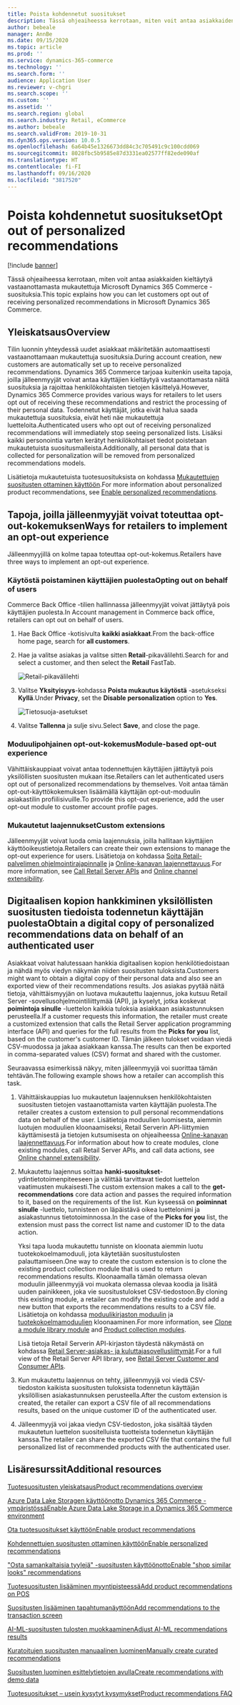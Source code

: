 ```yaml
---
title: Poista kohdennetut suositukset
description: Tässä ohjeaiheessa kerrotaan, miten voit antaa asiakkaiden kieltäytyä vastaanottamasta mukautettuja Microsoft Dynamics 365 Commerce -suosituksia.
author: bebeale
manager: AnnBe
ms.date: 09/15/2020
ms.topic: article
ms.prod: ''
ms.service: dynamics-365-commerce
ms.technology: ''
ms.search.form: ''
audience: Application User
ms.reviewer: v-chgri
ms.search.scope: ''
ms.custom: ''
ms.assetid: ''
ms.search.region: global
ms.search.industry: Retail, eCommerce
ms.author: bebeale
ms.search.validFrom: 2019-10-31
ms.dyn365.ops.version: 10.0.5
ms.openlocfilehash: 6a64b45e1326673dd84c3c705491c9c100cdd069
ms.sourcegitcommit: 8028fbc5b9585e87d3331ea02577ff82ede090af
ms.translationtype: HT
ms.contentlocale: fi-FI
ms.lasthandoff: 09/16/2020
ms.locfileid: "3817520"
---
```

# <a name="opt-out-of-personalized-recommendations"></a><span data-ttu-id="f211c-103">Poista kohdennetut suositukset</span><span class="sxs-lookup"><span data-stu-id="f211c-103">Opt out of personalized recommendations</span></span>

[!include [banner](includes/banner.md)]

<span data-ttu-id="f211c-104">Tässä ohjeaiheessa kerrotaan, miten voit antaa asiakkaiden kieltäytyä vastaanottamasta mukautettuja Microsoft Dynamics 365 Commerce -suosituksia.</span><span class="sxs-lookup"><span data-stu-id="f211c-104">This topic explains how you can let customers opt out of receiving personalized recommendations in Microsoft Dynamics 365 Commerce.</span></span>

## <a name="overview"></a><span data-ttu-id="f211c-105">Yleiskatsaus</span><span class="sxs-lookup"><span data-stu-id="f211c-105">Overview</span></span>

<span data-ttu-id="f211c-106">Tilin luonnin yhteydessä uudet asiakkaat määritetään automaattisesti vastaanottamaan mukautettuja suosituksia.</span><span class="sxs-lookup"><span data-stu-id="f211c-106">During account creation, new customers are automatically set up to receive personalized recommendations.</span></span> <span data-ttu-id="f211c-107">Dynamics 365 Commerce tarjoaa kuitenkin useita tapoja, joilla jälleenmyyjät voivat antaa käyttäjien kieltäytyä vastaanottamasta näitä suosituksia ja rajoittaa henkilökohtaisten tietojen käsittelyä.</span><span class="sxs-lookup"><span data-stu-id="f211c-107">However, Dynamics 365 Commerce provides various ways for retailers to let users opt out of receiving these recommendations and restrict the processing of their personal data.</span></span> <span data-ttu-id="f211c-108">Todennetut käyttäjät, jotka eivät halua saada mukautettuja suosituksia, eivät heti näe mukautettuja luetteloita.</span><span class="sxs-lookup"><span data-stu-id="f211c-108">Authenticated users who opt out of receiving personalized recommendations will immediately stop seeing personalized lists.</span></span> <span data-ttu-id="f211c-109">Lisäksi kaikki personointia varten kerätyt henkilökohtaiset tiedot poistetaan mukautetuista suositusmalleista.</span><span class="sxs-lookup"><span data-stu-id="f211c-109">Additionally, all personal data that is collected for personalization will be removed from personalized recommendations models.</span></span>

<span data-ttu-id="f211c-110">Lisätietoja mukautetuista tuotesuosituksista on kohdassa [Mukautettujen suositusten ottaminen käyttöön](personalized-recommendations.md).</span><span class="sxs-lookup"><span data-stu-id="f211c-110">For more information about personalized product recommendations, see [Enable personalized recommendations](personalized-recommendations.md).</span></span>

## <a name="ways-for-retailers-to-implement-an-opt-out-experience"></a><span data-ttu-id="f211c-111">Tapoja, joilla jälleenmyyjät voivat toteuttaa opt-out-kokemuksen</span><span class="sxs-lookup"><span data-stu-id="f211c-111">Ways for retailers to implement an opt-out experience</span></span>

<span data-ttu-id="f211c-112">Jälleenmyyjillä on kolme tapaa toteuttaa opt-out-kokemus.</span><span class="sxs-lookup"><span data-stu-id="f211c-112">Retailers have three ways to implement an opt-out experience.</span></span>

### <a name="opting-out-on-behalf-of-users"></a><span data-ttu-id="f211c-113">Käytöstä poistaminen käyttäjien puolesta</span><span class="sxs-lookup"><span data-stu-id="f211c-113">Opting out on behalf of users</span></span>

<span data-ttu-id="f211c-114">Commerce Back Office -tilien hallinnassa jälleenmyyjät voivat jättäytyä pois käyttäjien puolesta.</span><span class="sxs-lookup"><span data-stu-id="f211c-114">In Account management in Commerce back office, retailers can opt out on behalf of users.</span></span>

1. <span data-ttu-id="f211c-115">Hae Back Office -kotisivulta **kaikki asiakkaat**.</span><span class="sxs-lookup"><span data-stu-id="f211c-115">From the back-office home page, search for **all customers**.</span></span>
1. <span data-ttu-id="f211c-116">Hae ja valitse asiakas ja valitse sitten **Retail**-pikavälilehti.</span><span class="sxs-lookup"><span data-stu-id="f211c-116">Search for and select a customer, and then select the **Retail** FastTab.</span></span>

    ![Retail-pikavälilehti](./media/Disablepersonalizationpart1.png)

1. <span data-ttu-id="f211c-118">Valitse **Yksityisyys**-kohdassa **Poista mukautus käytöstä** -asetukseksi **Kyllä**.</span><span class="sxs-lookup"><span data-stu-id="f211c-118">Under **Privacy**, set the **Disable personalization** option to **Yes**.</span></span>

    ![Tietosuoja-asetukset](./media/Disablepersonalizationpart2.png)

1. <span data-ttu-id="f211c-120">Valitse **Tallenna** ja sulje sivu.</span><span class="sxs-lookup"><span data-stu-id="f211c-120">Select **Save**, and close the page.</span></span>

### <a name="module-based-opt-out-experience"></a><span data-ttu-id="f211c-121">Moduulipohjainen opt-out-kokemus</span><span class="sxs-lookup"><span data-stu-id="f211c-121">Module-based opt-out experience</span></span>

<span data-ttu-id="f211c-122">Vähittäiskauppiaat voivat antaa todennettujen käyttäjien jättäytyä pois yksilöllisten suositusten mukaan itse.</span><span class="sxs-lookup"><span data-stu-id="f211c-122">Retailers can let authenticated users opt out of personalized recommendations by themselves.</span></span> <span data-ttu-id="f211c-123">Voit antaa tämän opt-out-käyttökokemuksen lisäämällä käyttäjän opt-out-moduulin asiakastilin profiilisivuille.</span><span class="sxs-lookup"><span data-stu-id="f211c-123">To provide this opt-out experience, add the user opt-out module to customer account profile pages.</span></span>

### <a name="custom-extensions"></a><span data-ttu-id="f211c-124">Mukautetut laajennukset</span><span class="sxs-lookup"><span data-stu-id="f211c-124">Custom extensions</span></span>

<span data-ttu-id="f211c-125">Jälleenmyyjät voivat luoda omia laajennuksia, joilla hallitaan käyttäjien käyttöoikeustietoja.</span><span class="sxs-lookup"><span data-stu-id="f211c-125">Retailers can create their own extensions to manage the opt-out experience for users.</span></span> <span data-ttu-id="f211c-126">Lisätietoja on kohdassa [Soita Retail-palvelimen ohjelmointirajapinnalle](e-commerce-extensibility/call-retail-server-apis.md) ja [Online-kanavan laajennettavuus](e-commerce-extensibility/overview.md).</span><span class="sxs-lookup"><span data-stu-id="f211c-126">For more information, see [Call Retail Server APIs](e-commerce-extensibility/call-retail-server-apis.md) and [Online channel extensibility](e-commerce-extensibility/overview.md).</span></span>

## <a name="obtain-a-digital-copy-of-personalized-recommendations-data-on-behalf-of-an-authenticated-user"></a><span data-ttu-id="f211c-127">Digitaalisen kopion hankkiminen yksilöllisten suositusten tiedoista todennetun käyttäjän puolesta</span><span class="sxs-lookup"><span data-stu-id="f211c-127">Obtain a digital copy of personalized recommendations data on behalf of an authenticated user</span></span>

<span data-ttu-id="f211c-128">Asiakkaat voivat halutessaan hankkia digitaalisen kopion henkilötiedoistaan ja nähdä myös viedyn näkymän niiden suositusten tuloksista.</span><span class="sxs-lookup"><span data-stu-id="f211c-128">Customers might want to obtain a digital copy of their personal data and also see an exported view of their recommendations results.</span></span> <span data-ttu-id="f211c-129">Jos asiakas pyytää näitä tietoja, vähittäismyyjän on luotava mukautettu laajennus, joka kutsuu Retail Server -sovellusohjelmointiliittymää (API), ja kyselyt, jotka koskevat **poimintoja sinulle** -luettelon kaikkia tuloksia asiakkaan asiakastunnuksen perusteella.</span><span class="sxs-lookup"><span data-stu-id="f211c-129">If a customer requests this information, the retailer must create a customized extension that calls the Retail Server application programming interface (API) and queries for the full results from the **Picks for you** list, based on the customer's customer ID.</span></span> <span data-ttu-id="f211c-130">Tämän jälkeen tulokset voidaan viedä CSV-muodossa ja jakaa asiakkaan kanssa.</span><span class="sxs-lookup"><span data-stu-id="f211c-130">The results can then be exported in comma-separated values (CSV) format and shared with the customer.</span></span>

<span data-ttu-id="f211c-131">Seuraavassa esimerkissä näkyy, miten jälleenmyyjä voi suorittaa tämän tehtävän.</span><span class="sxs-lookup"><span data-stu-id="f211c-131">The following example shows how a retailer can accomplish this task.</span></span>

1. <span data-ttu-id="f211c-132">Vähittäiskauppias luo mukautetun laajennuksen henkilökohtaisten suositusten tietojen vastaanottamista varten käyttäjän puolesta.</span><span class="sxs-lookup"><span data-stu-id="f211c-132">The retailer creates a custom extension to pull personal recommendations data on behalf of the user.</span></span> <span data-ttu-id="f211c-133">Lisätietoja moduulien luomisesta, aiemmin luotujen moduulien kloonaamiseksi, Retail Serverin API-liittymien käyttämisestä ja tietojen kutsumisesta on ohjeaiheessa [Online-kanavan laajennettavuus](e-commerce-extensibility/overview.md).</span><span class="sxs-lookup"><span data-stu-id="f211c-133">For information about how to create modules, clone existing modules, call Retail Server APIs, and call data actions, see [Online channel extensibility](e-commerce-extensibility/overview.md).</span></span>
2. <span data-ttu-id="f211c-134">Mukautettu laajennus soittaa **hanki-suositukset**-ydintietotoimenpiteeseen ja välittää tarvittavat tiedot luettelon vaatimusten mukaisesti.</span><span class="sxs-lookup"><span data-stu-id="f211c-134">The custom extension makes a call to the **get-recommendations** core data action and passes the required information to it, based on the requirements of the list.</span></span> <span data-ttu-id="f211c-135">Kun kyseessä on **poiminnat sinulle** -luettelo, tunnisteen on läpäistävä oikea luettelonimi ja asiakastunnus tietotoiminnossa.</span><span class="sxs-lookup"><span data-stu-id="f211c-135">In the case of the **Picks for you** list, the extension must pass the correct list name and customer ID to the data action.</span></span>

    <span data-ttu-id="f211c-136">Yksi tapa luoda mukautettu tunniste on kloonata aiemmin luotu tuotekokoelmamoduuli, jota käytetään suositustulosten palauttamiseen.</span><span class="sxs-lookup"><span data-stu-id="f211c-136">One way to create the custom extension is to clone the existing product collection module that is used to return recommendations results.</span></span> <span data-ttu-id="f211c-137">Kloonaamalla tämän olemassa olevan moduulin jälleenmyyjä voi muokata olemassa olevaa koodia ja lisätä uuden painikkeen, joka vie suositustulokset CSV-tiedostoon.</span><span class="sxs-lookup"><span data-stu-id="f211c-137">By cloning this existing module, a retailer can modify the existing code and add a new button that exports the recommendations results to a CSV file.</span></span> <span data-ttu-id="f211c-138">Lisätietoja on kohdassa [moduulikirjaston moduulin](e-commerce-extensibility/clone-starter-module.md) ja [tuotekokoelmamoduulien](product-collection-module-overview.md) kloonaaminen.</span><span class="sxs-lookup"><span data-stu-id="f211c-138">For more information, see [Clone a module library module](e-commerce-extensibility/clone-starter-module.md) and [Product collection modules](product-collection-module-overview.md).</span></span>

    <span data-ttu-id="f211c-139">Lisä tietoja Retail Serverin API-kirjaston täydestä näkymästä on kohdassa [Retail Server-asiakas- ja kuluttajasovellusliittymät](dev-itpro/retail-server-customer-consumer-api.md).</span><span class="sxs-lookup"><span data-stu-id="f211c-139">For a full view of the Retail Server API library, see [Retail Server Customer and Consumer APIs](dev-itpro/retail-server-customer-consumer-api.md).</span></span>

3. <span data-ttu-id="f211c-140">Kun mukautettu laajennus on tehty, jälleenmyyjä voi viedä CSV-tiedoston kaikista suositusten tuloksista todennetun käyttäjän yksilöllisen asiakastunnuksen perusteella.</span><span class="sxs-lookup"><span data-stu-id="f211c-140">After the custom extension is created, the retailer can export a CSV file of all recommendations results, based on the unique customer ID of the authenticated user.</span></span>
4. <span data-ttu-id="f211c-141">Jälleenmyyjä voi jakaa viedyn CSV-tiedoston, joka sisältää täyden mukautetun luettelon suositelluista tuotteista todennetun käyttäjän kanssa.</span><span class="sxs-lookup"><span data-stu-id="f211c-141">The retailer can share the exported CSV file that contains the full personalized list of recommended products with the authenticated user.</span></span>

## <a name="additional-resources"></a><span data-ttu-id="f211c-142">Lisäresurssit</span><span class="sxs-lookup"><span data-stu-id="f211c-142">Additional resources</span></span>

[<span data-ttu-id="f211c-143">Tuotesuositusten yleiskatsaus</span><span class="sxs-lookup"><span data-stu-id="f211c-143">Product recommendations overview</span></span>](product-recommendations.md)

[<span data-ttu-id="f211c-144">Azure Data Lake Storagen käyttöönotto Dynamics 365 Commerce -ympäristössä</span><span class="sxs-lookup"><span data-stu-id="f211c-144">Enable Azure Data Lake Storage in a Dynamics 365 Commerce environment</span></span>](enable-adls-environment.md)

[<span data-ttu-id="f211c-145">Ota tuotesuositukset käyttöön</span><span class="sxs-lookup"><span data-stu-id="f211c-145">Enable product recommendations</span></span>](enable-product-recommendations.md)

[<span data-ttu-id="f211c-146">Kohdennettujen suositusten ottaminen käyttöön</span><span class="sxs-lookup"><span data-stu-id="f211c-146">Enable personalized recommendations</span></span>](personalized-recommendations.md)

[<span data-ttu-id="f211c-147">"Osta samankaltaisia tyylejä" -suositusten käyttöönotto</span><span class="sxs-lookup"><span data-stu-id="f211c-147">Enable "shop similar looks" recommendations</span></span>](shop-similar-looks.md)

[<span data-ttu-id="f211c-148">Tuotesuositusten lisääminen myyntipisteessä</span><span class="sxs-lookup"><span data-stu-id="f211c-148">Add product recommendations on POS</span></span>](product.md)

[<span data-ttu-id="f211c-149">Suositusten lisääminen tapahtumanäyttöön</span><span class="sxs-lookup"><span data-stu-id="f211c-149">Add recommendations to the transaction screen</span></span>](add-recommendations-control-pos-screen.md)

[<span data-ttu-id="f211c-150">AI-ML-suositusten tulosten muokkaaminen</span><span class="sxs-lookup"><span data-stu-id="f211c-150">Adjust AI-ML recommendations results</span></span>](modify-product-recommendation-results.md)

[<span data-ttu-id="f211c-151">Kuratoitujen suositusten manuaalinen luominen</span><span class="sxs-lookup"><span data-stu-id="f211c-151">Manually create curated recommendations</span></span>](create-editorial-recommendation-lists.md)

[<span data-ttu-id="f211c-152">Suositusten luominen esittelytietojen avulla</span><span class="sxs-lookup"><span data-stu-id="f211c-152">Create recommendations with demo data</span></span>](product-recommendations-demo-data.md)

[<span data-ttu-id="f211c-153">Tuotesuositukset – usein kysytyt kysymykset</span><span class="sxs-lookup"><span data-stu-id="f211c-153">Product recommendations FAQ</span></span>](faq-recommendations.md)
